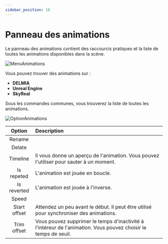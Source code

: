 ```yaml
---
sidebar_position: 10
---
```


# Panneau des animations

Le panneau des animations contient des raccourcis pratiques et la liste de toutes les animations disponibles dans la scène.

![MenuAnimations](/img/manuel-vr-user/manip-pc/menuAnimations.png)

Vous pouvez trouver des animations sur :

- **DELMIA**
- **Unreal Engine**
- **SkyReal**

Sous les commandes communes, vous trouverez la liste de toutes les animations.

![OptionAnimations](/img/manuel-vr-user/manip-pc/optionAnimations.png)

|    Option    | Description                                                                                                     |
| :----------: | :-------------------------------------------------------------------------------------------------------------- |
|    Rename    |                                                                                                                 |
|    Delate    |                                                                                                                 |
|   Timeline   | Il vous donne un aperçu de l'animation. Vous pouvez l'utiliser pour sauter à un moment.                         |
|  Is repeted  | L'animation est jouée en boucle.                                                                                |
| Is reverted  | L'animation est jouée à l'inverse.                                                                              |
|    Speed     |                                                                                                                 |
| Start offset | Attendez un peu avant le début. Il peut être utilisé pour synchroniser des animations.                          |
| Trim offset  | Vous pouvez supprimer le temps d'inactivité à l'intéreur de l'animation. Vous pouvez choisir le temps de seuil. |
